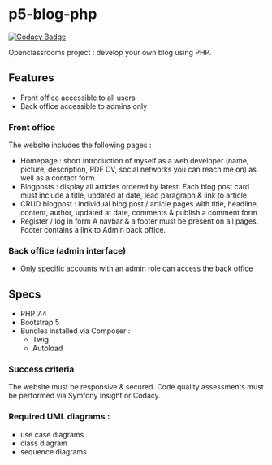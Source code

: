 # p5-blog-php

[![Codacy Badge](https://api.codacy.com/project/badge/Grade/28088ec6bd5a4c14bd5eaffc0745034c)](https://app.codacy.com/gh/EstelleMyddleware/p5-blog-php?utm_source=github.com&utm_medium=referral&utm_content=EstelleMyddleware/p5-blog-php&utm_campaign=Badge_Grade_Settings)

Openclassrooms project : develop your own blog using PHP.

## Features 
- Front office accessible to all users
- Back office accessible to admins only

### Front office
The website includes the following pages : 
- Homepage : short introduction of myself as a web developer (name, picture, description, PDF CV, social networks you can reach me on) as well as a contact form.
- Blogposts : display all articles ordered by latest. Each blog post card must include a title, updated at date, lead paragraph & link to article.
- CRUD blogpost : individual blog post / article pages with title, headline, content, author, updated at date, comments & publish a comment form
- Register / log in form 
A navbar & a footer must be present on all pages. 
Footer contains a link to Admin back office.

### Back office (admin interface)
- Only specific accounts with an admin role can access the back office
    
## Specs
 - PHP 7.4
 - Bootstrap 5
 - Bundles installed via Composer :
    - Twig
    - Autoload
    
### Success criteria
  The website must be responsive & secured. Code quality assessments must be performed via Symfony Insight or Codacy.
### Required UML diagrams :
- use case diagrams
- class diagram
- sequence diagrams
